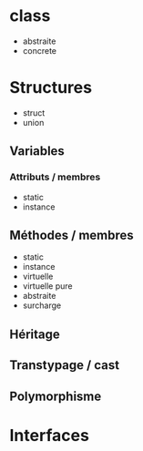# class

- abstraite
- concrete

# Structures

- struct
- union

## Variables

### Attributs / membres

- static 
- instance

## Méthodes / membres

- static
- instance
- virtuelle
- virtuelle pure
- abstraite
- surcharge

## Héritage

## Transtypage / cast

## Polymorphisme

# Interfaces
